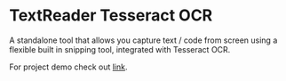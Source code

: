 # TextReader Tesseract OCR

A standalone tool that allows you capture text / code from screen using a flexible built in snipping tool, integrated with Tesseract OCR.

For project demo check out [link](https://www.youtube.com/watch?v=yVMhFGiCsPs&t=1s).


